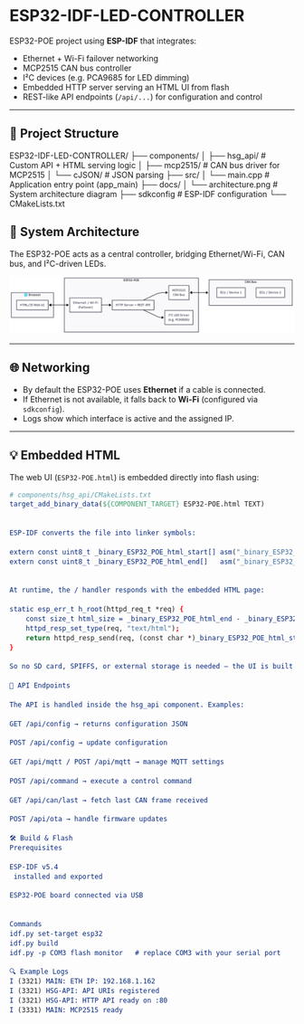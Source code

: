 # ESP32-IDF-LED-CONTROLLER

ESP32-POE project using **ESP-IDF** that integrates:

- Ethernet + Wi-Fi failover networking  
- MCP2515 CAN bus controller  
- I²C devices (e.g. PCA9685 for LED dimming)  
- Embedded HTTP server serving an HTML UI from flash  
- REST-like API endpoints (`/api/...`) for configuration and control  

---

## 📂 Project Structure
ESP32-IDF-LED-CONTROLLER/
├── components/
│ ├── hsg_api/ # Custom API + HTML serving logic
│ ├── mcp2515/ # CAN bus driver for MCP2515
│ └── cJSON/ # JSON parsing
├── src/
│ └── main.cpp # Application entry point (app_main)
├── docs/
│ └── architecture.png # System architecture diagram
├── sdkconfig # ESP-IDF configuration
└── CMakeLists.txt

## 📡 System Architecture

The ESP32-POE acts as a central controller, bridging Ethernet/Wi-Fi, CAN bus, and I²C-driven LEDs.

![System Architecture](docs/architecture.png)

---

## 🌐 Networking
- By default the ESP32-POE uses **Ethernet** if a cable is connected.  
- If Ethernet is not available, it falls back to **Wi-Fi** (configured via `sdkconfig`).  
- Logs show which interface is active and the assigned IP.

---

## 💡 Embedded HTML
The web UI (`ESP32-POE.html`) is embedded directly into flash using:

```cmake
# components/hsg_api/CMakeLists.txt
target_add_binary_data(${COMPONENT_TARGET} ESP32-POE.html TEXT)


ESP-IDF converts the file into linker symbols:

extern const uint8_t _binary_ESP32_POE_html_start[] asm("_binary_ESP32_POE_html_start");
extern const uint8_t _binary_ESP32_POE_html_end[]   asm("_binary_ESP32_POE_html_end");


At runtime, the / handler responds with the embedded HTML page:

static esp_err_t h_root(httpd_req_t *req) {
    const size_t html_size = _binary_ESP32_POE_html_end - _binary_ESP32_POE_html_start;
    httpd_resp_set_type(req, "text/html");
    return httpd_resp_send(req, (const char *)_binary_ESP32_POE_html_start, html_size);
}

So no SD card, SPIFFS, or external storage is needed — the UI is built into the firmware.

🔌 API Endpoints

The API is handled inside the hsg_api component. Examples:

GET /api/config → returns configuration JSON

POST /api/config → update configuration

GET /api/mqtt / POST /api/mqtt → manage MQTT settings

POST /api/command → execute a control command

GET /api/can/last → fetch last CAN frame received

POST /api/ota → handle firmware updates

🛠️ Build & Flash
Prerequisites

ESP-IDF v5.4
 installed and exported

ESP32-POE board connected via USB


Commands
idf.py set-target esp32
idf.py build
idf.py -p COM3 flash monitor   # replace COM3 with your serial port

🔍 Example Logs
I (3321) MAIN: ETH IP: 192.168.1.162
I (3321) HSG-API: API URIs registered
I (3321) HSG-API: HTTP API ready on :80
I (3331) MAIN: MCP2515 ready


